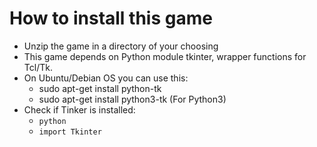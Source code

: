 # How to install this game
- Unzip the game in a directory of your choosing
- This game depends on Python module tkinter, wrapper functions for Tcl/Tk.
- On Ubuntu/Debian OS you can use this:
  - sudo apt-get install python-tk 
  - sudo apt-get install python3-tk (For Python3)
- Check if Tinker is installed:
  - `python`
  - `import Tkinter`
  
